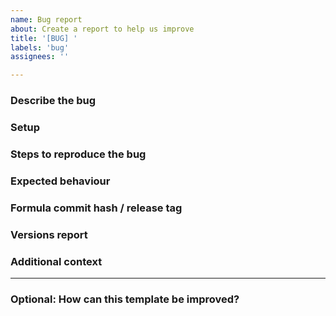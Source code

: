 ```yaml
---
name: Bug report
about: Create a report to help us improve
title: '[BUG] '
labels: 'bug'
assignees: ''

---
```


<!--
Notes:
1. Only post _bug reports_ here.
2. Use the appropriate template for _feature requests_.
3. Please direct questions to the [`#formulas` channel on Slack](https://saltstackcommunity.slack.com/messages/C7LG8SV54/), which is bridged to `#saltstack-formulas` on Freenode.
-->

### Describe the bug
<!-- A clear and concise description of what the bug is. -->



### Setup
<!-- Provide links to the SLS files and/or relevant configs (be sure to remove sensitive info). -->



### Steps to reproduce the bug
<!-- Include debug logs if possible and relevant, e.g. using `salt-minion -l debug`. -->
<!-- Alternatively, linking to Kitchen debug logs is useful, e.g. via. Travis CI. -->
<!-- Most useful is providing a failing InSpec test, which can be used to verify any proposed fix. -->



### Expected behaviour
<!-- A clear and concise description of what you expected to happen. -->



### Formula commit hash / release tag
<!-- Please specify the formula's commit hash and/or release tag that you are using. -->



### Versions report
<!-- Provided by running `salt --versions-report`. Please also mention any differences in master/minion versions. -->



### Additional context
<!-- Add any other context about the problem here. -->



---

### Optional: How can this template be improved?
<!-- Feel free to suggest how this template can be improved. -->


